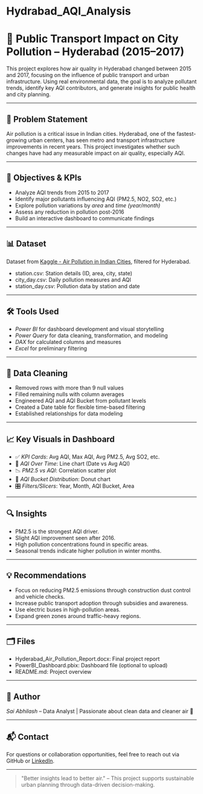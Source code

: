 # Hydrabad_AQI_Analysis

# 🌆 Public Transport Impact on City Pollution – Hyderabad (2015–2017)

This project explores how air quality in Hyderabad changed between 2015 and 2017, focusing on the influence of public transport and urban infrastructure. Using real environmental data, the goal is to analyze pollutant trends, identify key AQI contributors, and generate insights for public health and city planning.

---

## 📌 Problem Statement

Air pollution is a critical issue in Indian cities. Hyderabad, one of the fastest-growing urban centers, has seen metro and transport infrastructure improvements in recent years. This project investigates whether such changes have had any measurable impact on air quality, especially AQI.

---

## 🎯 Objectives & KPIs

- Analyze AQI trends from 2015 to 2017
- Identify major pollutants influencing AQI (PM2.5, NO2, SO2, etc.)
- Explore pollution variations by *area* and *time (year/month)*
- Assess any reduction in pollution post-2016
- Build an interactive dashboard to communicate findings

---

## 📊 Dataset

Dataset from [Kaggle - Air Pollution in Indian Cities](https://www.kaggle.com/datasets/rohanrao/air-quality-data-in-india), filtered for Hyderabad.

- station.csv: Station details (ID, area, city, state)
- city_day.csv: Daily pollution measures and AQI
- station_day.csv: Pollution data by station and date

---

## 🛠 Tools Used

- *Power BI* for dashboard development and visual storytelling
- *Power Query* for data cleaning, transformation, and modeling
- *DAX* for calculated columns and measures
- *Excel* for preliminary filtering

---

## 🧹 Data Cleaning

- Removed rows with more than 9 null values
- Filled remaining nulls with column averages
- Engineered AQI and AQI Bucket from pollutant levels
- Created a Date table for flexible time-based filtering
- Established relationships for data modeling

---

## 📈 Key Visuals in Dashboard

- ✅ *KPI Cards*: Avg AQI, Max AQI, Avg PM2.5, Avg SO2, etc.
- 📆 *AQI Over Time*: Line chart (Date vs Avg AQI)
- 📉 *PM2.5 vs AQI*: Correlation scatter plot
- 🍩 *AQI Bucket Distribution*: Donut chart
- 🎛 *Filters/Slicers*: Year, Month, AQI Bucket, Area

---

## 🔍 Insights

- PM2.5 is the strongest AQI driver.
- Slight AQI improvement seen after 2016.
- High pollution concentrations found in specific areas.
- Seasonal trends indicate higher pollution in winter months.

---

## 💡 Recommendations

- Focus on reducing PM2.5 emissions through construction dust control and vehicle checks.
- Increase public transport adoption through subsidies and awareness.
- Use electric buses in high-pollution areas.
- Expand green zones around traffic-heavy regions.

---

## 🗂 Files

- Hyderabad_Air_Pollution_Report.docx: Final project report
- PowerBI_Dashboard.pbix: Dashboard file (optional to upload)
- README.md: Project overview

---

## 👤 Author

*Sai Abhilash* – Data Analyst | Passionate about clean data and cleaner air 🌱

---

## 📬 Contact

For questions or collaboration opportunities, feel free to reach out via GitHub or [LinkedIn](#).

---

> "Better insights lead to better air." – This project supports sustainable urban planning through data-driven decision-making.
